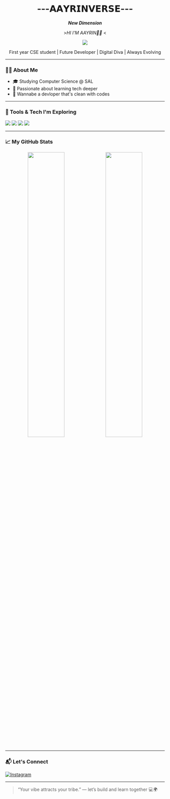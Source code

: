 <h1 align="center"> ---𝗔𝗔𝗬𝗥𝗜𝗡𝗩𝗘𝗥𝗦𝗘---</h1><p align="center"><b><i>New Dimension </i></b></p>

<p align="center">><i>HI I'M AAYRIN👋🏻 </i><</p>
<p align="center">
  <img src="https://readme-typing-svg.herokuapp.com?font=JetBrains+Mono&size=22&duration=3000&pause=1000&colorFF69B4&center=true&vCenter=true&width=500&lines=🎬+Loading+Aayrinverse...;🌌+Welcome+to+my+digital+universe.;👾+Stay+a+while+%7C+Explore+a+repo+or+two." />
</p>
<p align="center">
First year CSE student | Future Developer | Digital Diva |  
 Always Evolving 
</p>

---

### 👩‍💻 About Me

- 🎓 Studying Computer Science @ SAL 
- 🎯 Passionate about learning tech deeper
- 📌 Wannabe a devloper that's clean with codes 

---

### 🧰 Tools & Tech I'm Exploring

<p>
  <img src="https://img.shields.io/badge/-Python-3776AB?style=for-the-badge&logo=python&logoColor=white"/>
  <img src="https://img.shields.io/badge/-GitHub-181717?style=for-the-badge&logo=github&logoColor=white"/>
  <img src="https://img.shields.io/badge/-HTML5-E34F26?style=for-the-badge&logo=html5&logoColor=white"/>
  <img src="https://img.shields.io/badge/-CSS3-1572B6?style=for-the-badge&logo=css3&logoColor=white"/>
</p>

---

### 📈 My GitHub Stats

<p align="center">
  <img src="https://github-readme-stats.vercel.app/api?username=Aayrinverse&show_icons=true&theme=radical" width="48%"/>
  <img src="https://github-readme-streak-stats.herokuapp.com?user=Aayrinverse&theme=radical" width="48%"/>
</p>

---


### 📬 Let's Connect

[![Instagram](https://img.shields.io/badge/-Instagram-E4405F?style=flat-square&logo=Instagram&logoColor=white)](https://instagram.com/aayrin.pathan)

---

> “Your vibe attracts your tribe.” — let’s build and learn together 💻🌍

